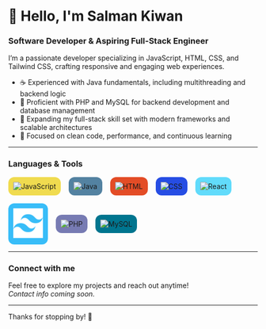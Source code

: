 # 👋 Hello, I'm Salman Kiwan

### Software Developer & Aspiring Full-Stack Engineer

I’m a passionate developer specializing in JavaScript, HTML, CSS, and Tailwind CSS, crafting responsive and engaging web experiences.

- ☕ Experienced with Java fundamentals, including multithreading and backend logic  
- 🐘 Proficient with PHP and MySQL for backend development and database management  
- 🚀 Expanding my full-stack skill set with modern frameworks and scalable architectures  
- 🌱 Focused on clean code, performance, and continuous learning  

---

### Languages & Tools
<div style="display: flex; gap: 16px; align-items: center; flex-wrap: wrap;">

  <div style="background: #f0db4f; padding: 10px; border-radius: 12px;">
    <img src="https://cdn.jsdelivr.net/gh/devicons/devicon/icons/javascript/javascript-original.svg" width="60" alt="JavaScript" />
  </div>

  <div style="background: #5382a1; padding: 10px; border-radius: 12px;">
    <img src="https://cdn.jsdelivr.net/gh/devicons/devicon/icons/java/java-original.svg" width="60" alt="Java" />
  </div>

  <div style="background: #e34c26; padding: 10px; border-radius: 12px;">
    <img src="https://cdn.jsdelivr.net/gh/devicons/devicon/icons/html5/html5-original.svg" width="60" alt="HTML" />
  </div>

  <div style="background: #264de4; padding: 10px; border-radius: 12px;">
    <img src="https://cdn.jsdelivr.net/gh/devicons/devicon/icons/css3/css3-original.svg" width="60" alt="CSS" />
  </div>

  <div style="background: #61dbfb; padding: 10px; border-radius: 12px;">
    <img src="https://cdn.jsdelivr.net/gh/devicons/devicon/icons/react/react-original.svg" width="60" alt="React" />
  </div>

  <div style="background: #38bdf8; padding: 10px; border-radius: 12px;">
    <img src="https://raw.githubusercontent.com/devicons/devicon/master/icons/tailwindcss/tailwindcss-plain.svg" width="60" alt="TailwindCSS" />
  </div>

  <div style="background: #777bb3; padding: 10px; border-radius: 12px;">
    <img src="https://cdn.jsdelivr.net/gh/devicons/devicon/icons/php/php-original.svg" width="60" alt="PHP" />
  </div>

  <div style="background: #00758f; padding: 10px; border-radius: 12px;">
    <img src="https://cdn.jsdelivr.net/gh/devicons/devicon/icons/mysql/mysql-original-wordmark.svg" width="60" alt="MySQL" />
  </div>

</div>



---

### Connect with me

Feel free to explore my projects and reach out anytime!  
*Contact info coming soon.*

---

Thanks for stopping by! 🚀
